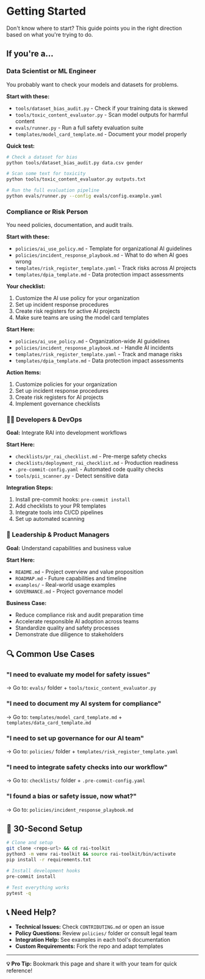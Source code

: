 # Getting Started

Don't know where to start? This guide points you in the right direction based on what you're trying to do.

## If you're a...

### Data Scientist or ML Engineer
You probably want to check your models and datasets for problems.

**Start with these:**
- `tools/dataset_bias_audit.py` - Check if your training data is skewed
- `tools/toxic_content_evaluator.py` - Scan model outputs for harmful content  
- `evals/runner.py` - Run a full safety evaluation suite
- `templates/model_card_template.md` - Document your model properly

**Quick test:**
```bash
# Check a dataset for bias
python tools/dataset_bias_audit.py data.csv gender

# Scan some text for toxicity  
python tools/toxic_content_evaluator.py outputs.txt

# Run the full evaluation pipeline
python evals/runner.py --config evals/config.example.yaml
```

### Compliance or Risk Person
You need policies, documentation, and audit trails.

**Start with these:**
- `policies/ai_use_policy.md` - Template for organizational AI guidelines
- `policies/incident_response_playbook.md` - What to do when AI goes wrong
- `templates/risk_register_template.yaml` - Track risks across AI projects  
- `templates/dpia_template.md` - Data protection impact assessments

**Your checklist:**
1. Customize the AI use policy for your organization
2. Set up incident response procedures  
3. Create risk registers for active AI projects
4. Make sure teams are using the model card templates

**Start Here:**
- `policies/ai_use_policy.md` - Organization-wide AI guidelines
- `policies/incident_response_playbook.md` - Handle AI incidents
- `templates/risk_register_template.yaml` - Track and manage risks
- `templates/dpia_template.md` - Data protection impact assessments

**Action Items:**
1. Customize policies for your organization
2. Set up incident response procedures
3. Create risk registers for AI projects
4. Implement governance checklists

### 👩‍💻 Developers & DevOps
**Goal:** Integrate RAI into development workflows

**Start Here:**
- `checklists/pr_rai_checklist.md` - Pre-merge safety checks
- `checklists/deployment_rai_checklist.md` - Production readiness
- `.pre-commit-config.yaml` - Automated code quality checks
- `tools/pii_scanner.py` - Detect sensitive data

**Integration Steps:**
1. Install pre-commit hooks: `pre-commit install`
2. Add checklists to your PR templates
3. Integrate tools into CI/CD pipelines
4. Set up automated scanning

### 🏢 Leadership & Product Managers
**Goal:** Understand capabilities and business value

**Start Here:**
- `README.md` - Project overview and value proposition
- `ROADMAP.md` - Future capabilities and timeline
- `examples/` - Real-world usage examples
- `GOVERNANCE.md` - Project governance model

**Business Case:**
- Reduce compliance risk and audit preparation time
- Accelerate responsible AI adoption across teams
- Standardize quality and safety processes
- Demonstrate due diligence to stakeholders

## 🔍 Common Use Cases

### "I need to evaluate my model for safety issues"
→ Go to: `evals/` folder + `tools/toxic_content_evaluator.py`

### "I need to document my AI system for compliance"
→ Go to: `templates/model_card_template.md` + `templates/data_card_template.md`

### "I need to set up governance for our AI team"
→ Go to: `policies/` folder + `templates/risk_register_template.yaml`

### "I need to integrate safety checks into our workflow"
→ Go to: `checklists/` folder + `.pre-commit-config.yaml`

### "I found a bias or safety issue, now what?"
→ Go to: `policies/incident_response_playbook.md`

## 🚀 30-Second Setup

```bash
# Clone and setup
git clone <repo-url> && cd rai-toolkit
python3 -m venv rai-toolkit && source rai-toolkit/bin/activate
pip install -r requirements.txt

# Install development hooks
pre-commit install

# Test everything works
pytest -q
```

## 📞 Need Help?

- **Technical Issues:** Check `CONTRIBUTING.md` or open an issue
- **Policy Questions:** Review `policies/` folder or consult legal team
- **Integration Help:** See examples in each tool's documentation
- **Custom Requirements:** Fork the repo and adapt templates

---

**💡 Pro Tip:** Bookmark this page and share it with your team for quick reference!